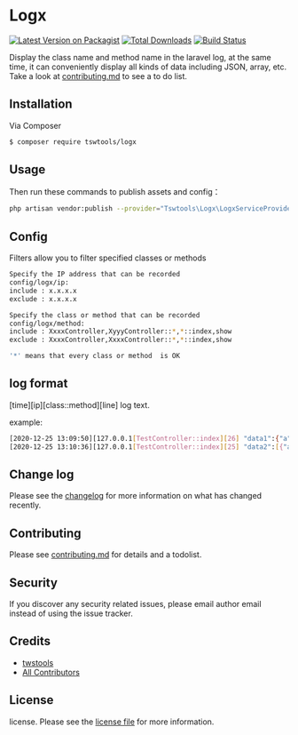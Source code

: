 # Logx

[![Latest Version on Packagist][ico-version]][link-packagist]
[![Total Downloads][ico-downloads]][link-downloads]
[![Build Status][ico-travis]][link-travis]


Display the class name and method name in the laravel log, at the same time, it can conveniently display all kinds of data including JSON, array, etc. Take a look at [contributing.md](contributing.md) to see a to do list.

## Installation

Via Composer

``` bash
$ composer require tswtools/logx
```

## Usage
Then run these commands to publish assets and config：
``` bash
php artisan vendor:publish --provider="Tswtools\Logx\LogxServiceProvider" 
```

## Config
Filters allow you to filter specified classes or methods
``` bash
Specify the IP address that can be recorded
config/logx/ip:
include : x.x.x.x
exclude : x.x.x.x

Specify the class or method that can be recorded
config/logx/method:
include : XxxxController,XyyyController::*,*::index,show
exclude : XxxxController,XxxxController::*,*::index,show

'*' means that every class or method  is OK
```

## log format
[time][ip][class::method][line] log text.

example:
``` bash
[2020-12-25 13:09:50][127.0.0.1[TestController::index][26] "data1":{"a":1,"b":2}
[2020-12-25 13:10:36][127.0.0.1[TestController::index][25] "data2":[{"a":1,"b":2}]
```

## Change log

Please see the [changelog](changelog.md) for more information on what has changed recently.

## Contributing

Please see [contributing.md](contributing.md) for details and a todolist.

## Security

If you discover any security related issues, please email author email instead of using the issue tracker.

## Credits

- [twstools][link-author]
- [All Contributors][link-contributors]

## License

license. Please see the [license file](license.md) for more information.

[ico-version]: https://img.shields.io/packagist/v/tswtools/logx.svg?style=flat-square
[ico-downloads]: https://img.shields.io/packagist/dt/tswtools/logx.svg?style=flat-square
[ico-travis]: https://img.shields.io/travis/tswtools/logx/master.svg?style=flat-square
[ico-styleci]: https://styleci.io/repos/12345678/shield

[link-packagist]: https://packagist.org/packages/tswtools/logx
[link-downloads]: https://packagist.org/packages/tswtools/logx
[link-travis]: https://travis-ci.org/tswtools/logx
[link-styleci]: https://styleci.io/repos/12345678
[link-author]: https://github.com/tswtools
[link-contributors]: ../../contributors
